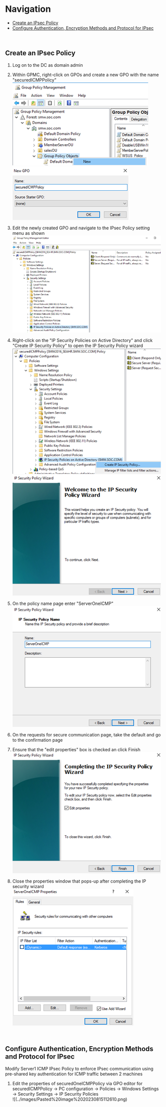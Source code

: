 # Navigation
* [Create an IPsec Policy](#create-an-ipsec-policy)
* [Configure Authentication, Encryption Methods and Protocol for IPsec](#configure-authentication-encryption-methods-and-protocol-for-ipsec)

<br>

## Create an IPsec Policy  

1. Log on to the DC as domain admin  

2. Within GPMC, right-click on GPOs and create a new GPO with the name "securedICMPPolicy"  
![image](../images/Pasted%20image%2020230815105132.png)  
![image](../images/Pasted%20image%2020230815105217.png)  

3. Edit the newly created GPO and navigate to the IPsec Policy setting menu as shown  
![image](../images/Pasted%20image%2020230815105408.png)  

4. Right-click on the "IP Security Policies on Active Directory" and click "Create IP Security Policy" to open the IP Security Policy wizard  
![image](../images/Pasted%20image%2020230815105605.png)  
![image](../images/Pasted%20image%2020230815105642.png)  

5. On the policy name page enter "ServerOneICMP"  
![image](../images/Pasted%20image%2020230815110829.png)  

6. On the requests for secure communication page, take the default and go to the confirmation page  

7. Ensure that the "edit properties" box is checked an click Finish  
![image](../images/Pasted%20image%2020230815111030.png)  

8. Close the properties window that pops-up after completing the IP security wizard  
![image](../images/Pasted%20image%2020230815111143.png)  

<br>

## Configure Authentication, Encryption Methods and Protocol for IPsec  

Modify Server1 ICMP IPsec Policy to enforce IPsec communication using pre-shared key authentication for ICMP traffic between 2 machines  

1. Edit the properties of securedOneICMPPolicy via GPO editor for securedICMPPolicy -> PC configuration -> Policies -> Windows Settings -> Security Settings -> IP Security Policies  
![(../images/Pasted%20image%2020230815112610.png)  